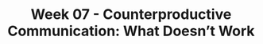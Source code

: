 ---
layout: single_embed_slide
title: "Week 07 - Counterproductive Communication: What Doesn’t Work"
presentation_id: qXxd7D
canonical_url: /presentations/qXxd7D/
slides:
  - slide_name: ../deck-3735-large-0.jpeg
    slide_thumbnail: ../deck-3735-thumb-0.jpeg
    slide_text: >
      <p><strong>Location</strong>: CBC Campus - SWL 206<br />
      <strong>Time</strong>: Wednesday from 5:30-8:15<br />
      <strong>Week 07</strong>: 09/30/19 — 10/06/19<br />
      <strong>Reading Assignment</strong>: Hepworth et al. (2016) Chapter 7<br />
      <strong>Topic and Content Area</strong>: Counterproductive Communication<br />
      <strong>Assignments Due</strong>: Reading Quiz; Assignment 03: Generalist Intervention Assignment due 10/04/19<br />
      <strong>Other Important Information</strong>: N/A</p>
      
  - slide_name: ../deck-3735-large-1.jpeg
    slide_thumbnail: ../deck-3735-thumb-1.jpeg
    slide_text: >
      <p>[Whole Class Activity] Watch the video clip.</p>
      <blockquote>
      <p>Sheldon uses some counterproductive communication patterns. While, with the relationship that Sheldon has with Penny, he seems to be effective. Today we are spending time talking about some of the what not to do.</p>
      </blockquote>
      
  - slide_name: ../deck-3735-large-2.jpeg
    slide_thumbnail: ../deck-3735-thumb-2.jpeg
    slide_text: >
      <ul>
      <li>Nonverbal communication</li>
      <li>Verbal communication</li>
      <li>Barriers to communication</li>
      </ul>
      
  - slide_name: ../deck-3735-large-3.jpeg
    slide_thumbnail: ../deck-3735-thumb-3.jpeg
    slide_text: >
      <blockquote>
      <p>How we manage and deal with verbal and non verbal behavior has a lot to do with how we are able to communicate <br> [Discussion] Who has seen Lie to Me?</p>
      </blockquote>
      <blockquote>
      <p>[Activity] Watch Lie to Me Intro video</p>
      </blockquote>
      <blockquote>
      <p>Lie to Me is not actually exactly accurate, but there is some truth.</p>
      </blockquote>
      <ul>
      <li>Human interaction and communication involve both verbal and nonverbal behavior.</li>
      <li>Verbal behavior is what is being said.</li>
      <li>Non verbal behavior is communication in ways other than spoken words.</li>
      <li>People communicate by…
      <ul>
      <li>Facial expressions</li>
      <li>Hand movements</li>
      <li>Eye contact</li>
      <li>Sitting position</li>
      <li>Proximity</li>
      </ul>
      </li>
      <li>Any aspect of a person’s presence that conveys ideas or information without being spoken is nonverbal communication.</li>
      </ul>
      
  - slide_name: ../deck-3735-large-4.jpeg
    slide_thumbnail: ../deck-3735-thumb-4.jpeg
    slide_text: >
      <blockquote>
      <p>Any aspect of a person’s presence that conveys ideas or information without being spoken is nonverbal communication. In communication in general, there are six basic parts of communication:</p>
      </blockquote>
      <ol>
      <li>Attentive listening</li>
      <li>Eye contact</li>
      <li>Facial expressions</li>
      <li>Body positioning</li>
      <li>Paraverbal</li>
      <li>Verbal</li>
      </ol>
      <blockquote>
      <p>As we think about these verbal and non verbal aspects, we should also be thinking about this threefold task:</p>
      </blockquote>
      <p>(1) to assess your repetitive nonverbal behaviors
      (2) to eliminate nonverbal styles that hinder effective communication
      (3) to sustain and perhaps increase desirable nonverbal behaviors</p>
      
  - slide_name: ../deck-3735-large-5.jpeg
    slide_thumbnail: ../deck-3735-thumb-5.jpeg
    slide_text: >
      <blockquote>
      <p>The opposite of talking isn’t listening. The opposite of talking is waiting.
      ~ Fran Lebowitz</p>
      </blockquote>
      <blockquote>
      <p>Attentive listening implies more than just audio reception of the words that are said.  It focuses on comprehending  the meaning of what is said. This can be called physical attending.</p>
      </blockquote>
      <p>It takes really focusing on the person that you are talking to.</p>
      
  - slide_name: ../deck-3735-large-6.jpeg
    slide_thumbnail: ../deck-3735-thumb-6.jpeg
    slide_text: >
      <p>Recommended</p>
      <ul>
      <li>Arms and hands moderately expressive; appropriate gestures</li>
      <li>Body leaning slightly forward; attentive but relaxed</li>
      </ul>
      <p>Not Recommended</p>
      <ul>
      <li>Rigid body position; arms tightly folded</li>
      <li>Body turned at an angle to client</li>
      <li>Fidgeting with hands</li>
      <li>Squirming or rocking in chair</li>
      <li>Leaning back or placing feet on desk</li>
      <li>Hand or fingers over mouth</li>
      <li>Pointing finger for emphasis</li>
      </ul>
      
  - slide_name: ../deck-3735-large-7.jpeg
    slide_thumbnail: ../deck-3735-thumb-7.jpeg
    slide_text: >
      <blockquote>
      <p>We don’t want to have no eye contact and we don’t want to have constant eye contact. We want to have moderate eye contact, which is somewhere in between no eye contact and constant eye contact.</p>
      </blockquote>
      <p>Not extremes…</p>
      <ul>
      <li>
      <p>No Eye Contact</p>
      </li>
      <li>
      <p>Constant Eye Contact</p>
      </li>
      <li>
      <p>Moderate Eye Contact</p>
      </li>
      <li>
      <p>Purpose</p>
      <ul>
      <li>Eye contact is important in establishing rapport with clients.</li>
      </ul>
      </li>
      <li>
      <p>Variability</p>
      <ul>
      <li>It is important to remember that eye contact varies among different cultural backgrounds.</li>
      </ul>
      </li>
      <li>
      <p>Significance</p>
      <ul>
      <li>The inability to make eye contact could mean that someone is afraid or insecure, it might also imply disinterest or dishonesty.</li>
      <li>On the other hand maintaining constant eye contact can be intimidating or make someone uncomfortable.</li>
      <li>Eye contact is a complex nonverbal behavior.</li>
      </ul>
      </li>
      </ul>
      
  - slide_name: ../deck-3735-large-8.jpeg
    slide_thumbnail: ../deck-3735-thumb-8.jpeg
    slide_text: >
      <blockquote>
      <p>[Activity] What emotion are each of these facial features expressing?</p>
      </blockquote>
      <ul>
      <li>Like everything in SW, It’s about self evaluation
      <ul>
      <li>Not only are are we looking at the facial features or affect of the client, but become aware of our own.</li>
      <li>Are our facial expressions corresponding with our other nonverbal behavior and what we are saying?</li>
      </ul>
      </li>
      <li>Facial expressions provide an excellent means of communication.</li>
      <li>Facial expressions can be used to reinforce what is said verbally and emphasize the fact that you mean what you say.</li>
      <li>We need to be concerned about if we have incongruence and leakage (e.g. feelings about client leaked out)</li>
      </ul>
      
  - slide_name: ../deck-3735-large-9.jpeg
    slide_thumbnail: ../deck-3735-thumb-9.jpeg
    slide_text: >
      <h2>Facial Expressions</h2>
      <blockquote>
      <p>For both facial features and eye contact the following are the recommendations based in the Hepworth et al. (2017) text.</p>
      </blockquote>
      <p>Recommended</p>
      <ul>
      <li>Direct eye contact (except when culturally proscribed)</li>
      <li>Warmth and concern reflected in facial expression</li>
      <li>Eyes at same level as client’s</li>
      <li>Appropriately varied and animated facial expressions</li>
      <li>Mouth relaxed; occasional smiles</li>
      </ul>
      <p>Not Recommended</p>
      <ul>
      <li>Avoidance of eye contact</li>
      <li>Staring or fixating on person or object</li>
      <li>Lifting eyebrow critically</li>
      <li>Eye level higher or lower than client’s</li>
      <li>Nodding head excessively</li>
      <li>Yawning</li>
      <li>Frozen or rigid facial expressions</li>
      <li>Inappropriate slight smile</li>
      <li>Pursing or biting lips</li>
      </ul>
      
  - slide_name: ../deck-3735-large-10.jpeg
    slide_thumbnail: ../deck-3735-thumb-10.jpeg
    slide_text: >
      <blockquote>
      <p>[Activity] Class participant to demonstrate space. (Clinicians should be at the closer end of social)</p>
      </blockquote>
      <ul>
      <li>Distance
      <ul>
      <li>The use of personal space or distance between you and the client is a part of body positioning.</li>
      </ul>
      </li>
      <li>Psychomotor behavior (Body Positioning)
      <ul>
      <li>Body movement and positioning also provide information to others.</li>
      <li>Being tense or relaxed. This is noted in your body position.</li>
      </ul>
      </li>
      <li>Tension vs. Relaxed Positions</li>
      </ul>
      <blockquote>
      <p>When working with clients it is important how you present yourself nonverbally.</p>
      </blockquote>
      <blockquote>
      <p>[Activity] Have a student act out what it might look like to be tense vs. relaxed.</p>
      </blockquote>
      <ul>
      <li>Tension
      <ul>
      <li>Extreme tension could convey lack of confidence or excessive nervousness.</li>
      <li>It could cause distance between you and the client and they may have a difficult time feeling comfortable or trusting you.</li>
      </ul>
      </li>
      <li>Relaxed
      <ul>
      <li>But on the other hand being too relaxed could give the impression that you do not care much about what happens</li>
      <li>It could damage your professional credibility.</li>
      </ul>
      </li>
      </ul>
      
  - slide_name: ../deck-3735-large-11.jpeg
    slide_thumbnail: ../deck-3735-thumb-11.jpeg
    slide_text: >
      <p>Recommended</p>
      <ul>
      <li>Three to five feet between chairs</li>
      </ul>
      <p>Not recommended</p>
      <ul>
      <li>Excessive closeness or distance</li>
      <li>Talking across desk or other barrier</li>
      </ul>
      
  - slide_name: ../deck-3735-large-12.jpeg
    slide_thumbnail: ../deck-3735-thumb-12.jpeg
    slide_text: >
      <blockquote>
      <p>Paraverbal communication is the how we say the things we say, not the words we use.</p>
      </blockquote>
      <blockquote>
      <p>[Discussion] What is each</p>
      </blockquote>
      <p>[Whole Class Activity] “How can I help you?” Have class members repeate the phrase with varying emphasis.</p>
      <ul>
      <li>Tone</li>
      <li>Volume</li>
      <li>Cadence</li>
      </ul>
      
  - slide_name: ../deck-3735-large-13.jpeg
    slide_thumbnail: ../deck-3735-thumb-13.jpeg
    slide_text: >
      <p>Recommended</p>
      <ul>
      <li>Clearly audible but not loud</li>
      <li>Warmth in tone of voice</li>
      <li>Voice modulated to reflect nuances of feeling and emotional tone of client messages</li>
      <li>Moderate speech tempo</li>
      </ul>
      <p>Not Recommended</p>
      <ul>
      <li>Mumbling or speaking inaudibly</li>
      <li>Monotonic voice</li>
      <li>Halting speech</li>
      <li>Frequent grammatical errors</li>
      <li>Prolonged silences</li>
      <li>Excessively animated speech</li>
      <li>Slow, rapid, or staccato speech</li>
      <li>Nervous laughter</li>
      <li>Consistent clearing of throat</li>
      <li>Speaking loudly</li>
      </ul>
      
  - slide_name: ../deck-3735-large-14.jpeg
    slide_thumbnail: ../deck-3735-thumb-14.jpeg
    slide_text: >
      <blockquote>
      <p>There can be barriers to verbal communication through the messages we try to send in our verbal communication.</p>
      </blockquote>
      <blockquote>
      <p>Every time we communicate a message with another person or group of people, there is an intent and an impact. At both of these levels, there can be barriers.</p>
      </blockquote>
      <ul>
      <li>
      <p>Message</p>
      </li>
      <li>
      <p>Barriers in …</p>
      </li>
      <li>
      <p>Intent</p>
      </li>
      <li>
      <p>Impact</p>
      </li>
      <li>
      <p>In Intent</p>
      <ul>
      <li>The client may be using words, phrases, or concepts that are not clear to you.</li>
      <li>The client may be saying something vague, and their intent is not what you interpret.</li>
      </ul>
      </li>
      <li>
      <p>In Environment</p>
      <ul>
      <li>Thinking what your going to say next</li>
      <li>Phones ringing</li>
      <li>Home visits</li>
      <li>Children</li>
      </ul>
      </li>
      <li>
      <p>In Impact</p>
      <ul>
      <li>Concerns regarding crisis</li>
      <li>Personal problems</li>
      <li>Biases</li>
      </ul>
      </li>
      </ul>
      
  - slide_name: ../deck-3735-large-15.jpeg
    slide_thumbnail: ../deck-3735-thumb-15.jpeg
    slide_text: >
      <blockquote>
      <p>[Small Group Activity] Work in groups of three. One person of the pair will be the interviewer, one the interviewee, and an observer.</p>
      </blockquote>
      <ul>
      <li>
      <strong>Interviewer</strong>: elicit information using skills and considering recommended nonverbal communication described on p.171 about a subject mater that the interviewee is passionate about.</li>
      <li>
      <strong>Observer</strong>: give feedback to the interviewer about their use of techniques, and nonverbals. Can be based on rubric on p. 185</li>
      </ul>
      
  - slide_name: ../deck-3735-large-16.jpeg
    slide_thumbnail: ../deck-3735-thumb-16.jpeg
    slide_text: >
      <blockquote>
      <p>Brehm (1972) talked about Reactance (well and had been writing about it since the sixties).</p>
      </blockquote>
      <ul>
      <li>Importance of the freedom</li>
      <li>Magnitude of threat to freedom</li>
      </ul>
      <p>Creates Reactance</p>
      <ul>
      <li>Mental Effects: Perceptual or judgmental changes</li>
      <li>Behavioral Effects: Opposition, aggression, etc.</li>
      </ul>
      
  - slide_name: ../deck-3735-large-17.jpeg
    slide_thumbnail: ../deck-3735-thumb-17.jpeg
    slide_text: >
      <blockquote>
      <p>Communication is one area of constant and incremental improvement for everybody. I had an interesting experience when I was living in South America.  I had gone down to Lima to get my camera fixed, and on my bus ride I ran into some problems.</p>
      </blockquote>
      <blockquote>
      <p>Story about trip from Lima to Cusco</p>
      </blockquote>
      <ul>
      <li>From 21 hours to 36 hours</li>
      <li>Protest about governmental officials in province</li>
      <li>People blocking the road, throwing rocks, and painting vehicles</li>
      </ul>
      <blockquote>
      <p>Generally our clients don’t throw rocks at us, but our communication, rapport, and ability to work with our clients will be improved when we reduce our roadblocks to effective communication.</p>
      </blockquote>
      
  - slide_name: ../deck-3735-large-18.jpeg
    slide_thumbnail: ../deck-3735-thumb-18.jpeg
    slide_text: >
      <blockquote>
      <p>Gordon, T (2003) Teacher effectiveness training. First Revised Edition. New York: Three Rivers Press</p>
      </blockquote>
      <blockquote>
      <p>While Hepworth lays out 7 different road blocks, Gordon (2003) describes 12 different ones. They are all incorporated in parts of the the ones described by the book. I wanted to spend some time discussing these.</p>
      </blockquote>
      <blockquote>
      <p>[Whole Class Activity] Discuss what each roadblock might look like in communication.</p>
      </blockquote>
      <ol>
      <li>Ordering, directing, commanding</li>
      <li>Warning, admonishing, threatening</li>
      <li>Exhorting, moralizing, preaching</li>
      <li>Advising and giving solutions or suggestions</li>
      <li>Lecturing, teaching, giving logical arguments</li>
      <li>Judging, criticizing, disagreeing, blaming</li>
      </ol>
      <p>-&gt; For information sake, the 7 roadblocks described by Hepworth</p>
      <ol>
      <li>Reassuring, sympathizing, consoling, or excusing</li>
      <li>Advising and giving suggestions or solutions prematurely</li>
      <li>Using sarcasm or employing humor that is distracting or makes light of clients’ problems</li>
      <li>Judging, criticizing, or placing blame</li>
      <li>Trying to convince the client about the right point of view through logical arguments, lecturing, instructing, or arguing</li>
      <li>Analyzing, diagnosing, or making glib or dogmatic interpretations</li>
      <li>Threatening, warning, or counterattacking</li>
      </ol>
      
  - slide_name: ../deck-3735-large-19.jpeg
    slide_thumbnail: ../deck-3735-thumb-19.jpeg
    slide_text: >
      <ol start="7">
      <li>Praising, agreeing</li>
      <li>Name calling, ridiculing, shaming</li>
      <li>Interpreting, analyzing, diagnosing</li>
      <li>Reassuring, sympathizing, consoling, supporting</li>
      <li>Probing, questioning, interrogating</li>
      <li>Withdrawing, distracting, humoring, diverting</li>
      </ol>
      <blockquote>
      <p>[Discussion] Do we ever do any of these?</p>
      </blockquote>
      
  - slide_name: ../deck-3735-large-20.jpeg
    slide_thumbnail: ../deck-3735-thumb-20.jpeg
    slide_text: >
      <blockquote>
      <p>Twelve Communication Roadblocks</p>
      </blockquote>
      <blockquote>
      <p>Partners -&gt; Interviewer / Interviewee -&gt; Use the Roadblocks discussion about passions or desired topic.</p>
      </blockquote>
      <blockquote>
      <p>[Discussion] How did it feel on both ends.</p>
      </blockquote>
      
  - slide_name: ../deck-3735-large-21.jpeg
    slide_thumbnail: ../deck-3735-thumb-21.jpeg
    slide_text: >
      <blockquote>
      <p>It can be very easy to be in a comfort zone of “safe” topics. These can include social chit chat which tends to foster a social rather than therapeutic relationship.</p>
      </blockquote>
      <ul>
      <li>
      <strong>Discussion of “safe” topics may be utilized to help children or adolescents lower their defenses and risk increasing openness</strong>, thereby assisting social workers to cultivate a quasi-friend role with such clients.</li>
      </ul>
      <blockquote>
      <p>Brief discussion of safe topics may be appropriate:</p>
      </blockquote>
      <ul>
      <li>Getting acquainted phase</li>
      <li>Warm-up period of sessions (can be culturally relevant)</li>
      </ul>
      
---